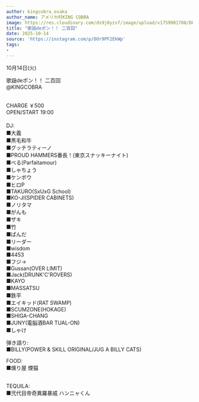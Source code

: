 ```yaml
---
author: kingcobra_osaka
author_name: アメリカ村KING COBRA
image: https://res.cloudinary.com/ds9j0yzsf/image/upload/v1759901708/DOr9PF2EkWp.jpg
title: "歌謡deポン！！ 二百回"
date: 2025-10-14
source: 'https://instagram.com/p/DOr9PF2EkWp'
tags:
- 
---
```

10月14日(火) 

歌謡deポン！！ 二百回<br>
@KINGCOBRA<br>
<br>
CHARGE ￥500 <br>
OPEN/START 19:00<br>
<br>
DJ:　<br>
 ■大義　<br>
 ■黒毛和牛<br>
 ■グッチラティーノ<br>
 ■PROUD HAMMERS番長！(東京スナッキーナイト) <br>
 ■べる(Parfaitamour) <br>
 ■しゃちょう <br>
 ■ケンボウ <br>
 ■ヒロP<br>
 ■TAKURO(SxUxG School)<br>
 ■KO-JI(SPIDER CABINETS)<br>
 ■ノリタマ<br>
 ■がんも　　<br>
 ■ザキ<br>
 ■竹<br>
 ■ぱんだ<br>
 ■リーダー<br>
 ■wisdom<br>
 ■4453<br>
 ■フジ→<br>
 ■Gussan(OVER LIMIT) <br>
 ■Jack(DRUNK'C'ROVERS)<br>
 ■KAYO<br>
 ■MASSATSU　<br>
 ■鉄平<br>
 ■エイキッド(RAT SWAMP)<br>
 ■SCUMZONE(HOKAGE)<br>
 ■SHIGA-CHANG<br>
 ■JUNY(電脳酒BAR TUAL-ON) 　　　<br>
 ■しゃけ

弾き語り:<br>
■BILLY(POWER & SKILL ORIGINAL/JUG A BILLY CATS) 

FOOD:<br>
 ■燻り屋 煙猫<br>
<br>
TEQUILA:<br>
 ■弐代目帝奇異羅暴威  ハンニャくん
